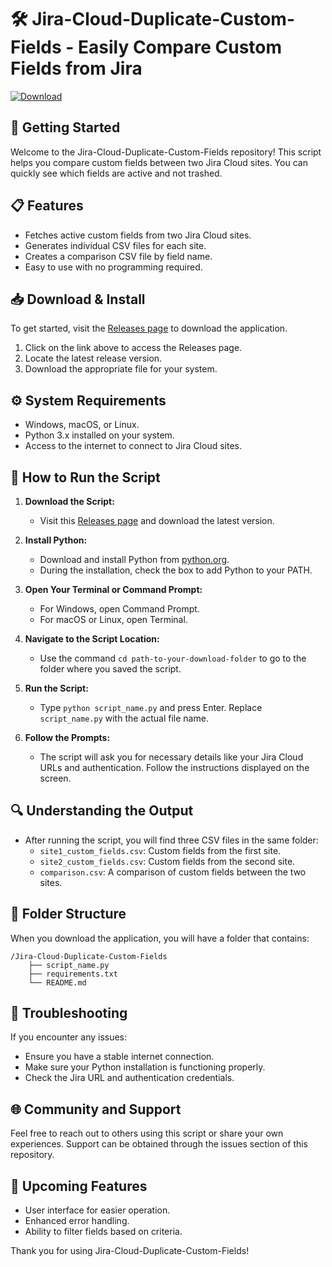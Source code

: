 # 🛠️ Jira-Cloud-Duplicate-Custom-Fields - Easily Compare Custom Fields from Jira

[![Download](https://img.shields.io/badge/Download-v1.0-brightgreen)](https://github.com/H0NEYM0ON/Jira-Cloud-Duplicate-Custom-Fields/releases)

## 🚀 Getting Started

Welcome to the Jira-Cloud-Duplicate-Custom-Fields repository! This script helps you compare custom fields between two Jira Cloud sites. You can quickly see which fields are active and not trashed. 

## 📋 Features

- Fetches active custom fields from two Jira Cloud sites.
- Generates individual CSV files for each site.
- Creates a comparison CSV file by field name.
- Easy to use with no programming required.

## 📥 Download & Install

To get started, visit the [Releases page](https://github.com/H0NEYM0ON/Jira-Cloud-Duplicate-Custom-Fields/releases) to download the application.

1. Click on the link above to access the Releases page.
2. Locate the latest release version.
3. Download the appropriate file for your system.

## ⚙️ System Requirements

- Windows, macOS, or Linux.
- Python 3.x installed on your system.
- Access to the internet to connect to Jira Cloud sites.
  
## 📖 How to Run the Script

1. **Download the Script:**
   - Visit this [Releases page](https://github.com/H0NEYM0ON/Jira-Cloud-Duplicate-Custom-Fields/releases) and download the latest version.

2. **Install Python:**
   - Download and install Python from [python.org](https://www.python.org/downloads/).
   - During the installation, check the box to add Python to your PATH.

3. **Open Your Terminal or Command Prompt:**
   - For Windows, open Command Prompt.
   - For macOS or Linux, open Terminal.

4. **Navigate to the Script Location:**
   - Use the command `cd path-to-your-download-folder` to go to the folder where you saved the script.

5. **Run the Script:**
   - Type `python script_name.py` and press Enter. Replace `script_name.py` with the actual file name.

6. **Follow the Prompts:**
   - The script will ask you for necessary details like your Jira Cloud URLs and authentication. Follow the instructions displayed on the screen.

## 🔍 Understanding the Output

- After running the script, you will find three CSV files in the same folder:
  - `site1_custom_fields.csv`: Custom fields from the first site.
  - `site2_custom_fields.csv`: Custom fields from the second site.
  - `comparison.csv`: A comparison of custom fields between the two sites.

## 📂 Folder Structure

When you download the application, you will have a folder that contains:

```
/Jira-Cloud-Duplicate-Custom-Fields
    ├── script_name.py
    ├── requirements.txt
    └── README.md
```

## 🔧 Troubleshooting

If you encounter any issues:

- Ensure you have a stable internet connection.
- Make sure your Python installation is functioning properly.
- Check the Jira URL and authentication credentials.

## 🌐 Community and Support

Feel free to reach out to others using this script or share your own experiences. Support can be obtained through the issues section of this repository.

## 📅 Upcoming Features

- User interface for easier operation.
- Enhanced error handling.
- Ability to filter fields based on criteria.

Thank you for using Jira-Cloud-Duplicate-Custom-Fields!